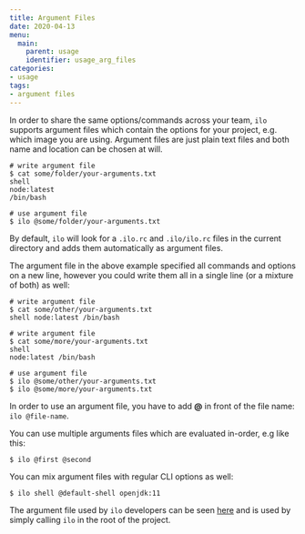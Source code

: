 ```yaml
---
title: Argument Files
date: 2020-04-13
menu:
  main:
    parent: usage
    identifier: usage_arg_files
categories:
- usage
tags:
- argument files
---
```


In order to share the same options/commands across your team, `ilo` supports argument files which contain the options for your project, e.g. which image you are using. Argument files are just plain text files and both name and location can be chosen at will.

```shell script
# write argument file
$ cat some/folder/your-arguments.txt
shell
node:latest
/bin/bash

# use argument file
$ ilo @some/folder/your-arguments.txt
```

By default, `ilo` will look for a `.ilo.rc` and `.ilo/ilo.rc` files in the current directory and adds them automatically as argument files.

The argument file in the above example specified all commands and options on a new line, however you could write them all in a single line (or a mixture of both) as well:

```shell script
# write argument file
$ cat some/other/your-arguments.txt
shell node:latest /bin/bash

# write argument file
$ cat some/more/your-arguments.txt
shell
node:latest /bin/bash

# use argument file
$ ilo @some/other/your-arguments.txt
$ ilo @some/more/your-arguments.txt
```

In order to use an argument file, you have to add **@** in front of the file name: `ilo @file-name`.

You can use multiple arguments files which are evaluated in-order, e.g like this:

```shell script
$ ilo @first @second
```

You can mix argument files with regular CLI options as well:

```shell script
$ ilo shell @default-shell openjdk:11
```

The argument file used by `ilo` developers can be seen [here](https://github.com/metio/ilo/blob/master/.ilo.rc) and is used by simply calling `ilo` in the root of the project.
